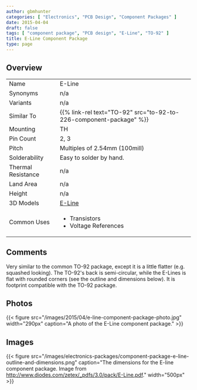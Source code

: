 ```yaml
---
author: gbmhunter
categories: [ "Electronics", "PCB Design", "Component Packages" ]
date: 2015-04-04
draft: false
tags: [ "component package", "PCB design", "E-Line", "TO-92" ]
title: E-Line Component Package
type: page
---
```


## Overview

<table >
<tbody >
<tr >
<td >Name</td>
<td >E-Line</td>
</tr>
<tr >
<td >Synonyms</td>
<td >n/a</td>
</tr>
<tr >
<td >Variants</td>
<td >n/a</td>
</tr>
<tr>
<td>Similar To</td>
<td>{{% link-rel text="TO-92" src="to-92-to-226-component-package" %}}</td>
</tr>
<tr >
<td >Mounting</td>
<td >TH</td>
</tr>
<tr >
<td >Pin Count</td>
<td >2, 3</td>
</tr>
<tr >
<td >Pitch</td>
<td >Multiples of 2.54mm (100mill)</td>
</tr>
<tr >
<td >Solderability</td>
<td >Easy to solder by hand.</td>
</tr>
<tr >
<td >Thermal Resistance</td>
<td >n/a</td>
</tr>
<tr >
<td >Land Area</td>
<td >n/a</td>
</tr>
<tr >

<td >Height
</td>

<td >n/a
</td>
</tr>
<tr>
<td>3D Models</td>
<td><a href="http://www.3dcontentcentral.com/download-model.aspx?catalogid=171&id=356143">E-Line</a></td>
</tr>
<tr >
<td >Common Uses</td>
<td>
  <ul>
    <li>Transistors</li>
    <li>Voltage References</li>
  </ul>
</td>
</tr>
</tbody>
</table>

## Comments

Very similar to the common TO-92 package, except it is a little flatter (e.g. squashed looking). The TO-92's back is semi-circular, while the E-Lines is flat with rounded corners (see the outline and dimensions below). It is footprint compatible with the TO-92 package.

## Photos

{{< figure src="/images/2015/04/e-line-component-package-photo.jpg" width="290px" caption="A photo of the E-Line component package."  >}}

## Images

{{< figure src="/images/electronics-packages/component-package-e-line-outline-and-dimensions.png" caption="The dimensions for the E-line component package. Image from http://www.diodes.com/zetex/_pdfs/3.0/pack/E-Line.pdf."  width="500px" >}}